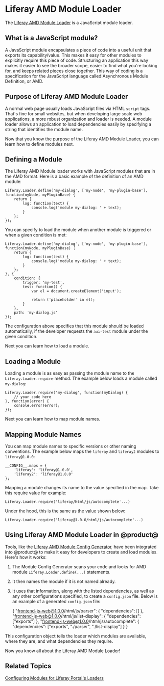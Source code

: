 # Liferay AMD Module Loader [](id=liferay-amd-module-loader)

The [Liferay AMD Module Loader](https://github.com/liferay/liferay-amd-loader#amd-module-loader) 
is a JavaScript  module loader.

## What is a JavaScript module? [](id=what-is-a-javascript-module)

A JavaScript module encapsulates a piece of code into a useful unit that exports
its capability/value. This makes it easy for other modules to explicitly require
this piece of code. Structuring an application this way makes it easier to see
the broader scope, easier to find what you're looking for, and keeps related
pieces close together. This way of coding is a specification for the JavaScript
language called Asynchronous Module Definition, or AMD. 

## Purpose of Liferay AMD Module Loader [](id=purpose-of-liferay-amd-module-loader)

A normal web page usually loads JavaScript files via HTML `script` tags. That's 
fine for small websites, but when developing large scale web applications, a 
more robust organization and loader is needed. A module loader allows an 
application to load dependencies easily by specifying a string that identifies
the module name.

Now that you know the purpose of the Liferay AMD Module Loader, you can learn
how to define modules next.

## Defining a Module [](id=defining-a-module)

The Liferay AMD Module loader works with JavaScript modules that are in the AMD 
format. Here is a basic example of the definition of an AMD module:


    Liferay.Loader.define('my-dialog', ['my-node', 'my-plugin-base'], function(myNode, myPluginBase) {
        return {
            log: function(text) {
                console.log('module my-dialog: ' + text);
            }
        };
    });

You can specify to load the module when another module is triggered or when a
given condition is met:

    Liferay.Loader.define('my-dialog', ['my-node', 'my-plugin-base'], function(myNode, myPluginBase) {
        return {
            log: function(text) {
                console.log('module my-dialog: ' + text);
            }
        };
    }, {
        condition: {
            trigger: 'my-test',
            test: function() {
                var el = document.createElement('input');
    
                return ('placeholder' in el);
            }
        },
        path: 'my-dialog.js'
    });

The configuration above specifies that this module should be loaded
automatically, if the developer requests the `aui-test` module under the given
condition.

Next you can learn how to load a module.

## Loading a Module [](id=loading-a-module)

Loading a module is as easy as passing the module name to the `Liferay.Loader.require` method.
The example below loads a module called `my-dialog`:


    Liferay.Loader.require('my-dialog', function(myDialog) {
        // your code here
    }, function(error) {
        console.error(error);
    });

Next you can learn how to map module names.
 
## Mapping Module Names [](id=mapping-module-names)

You can map module names to specific versions or other naming conventions. The
example below maps the `liferay` and `liferay2` modules to `liferay@1.0.0`:

    __CONFIG__.maps = {
        'liferay': 'liferay@1.0.0',
        'liferay2': 'liferay@1.0.0'
    };

Mapping a module changes its name to the value specified in the map. Take this
require value for example:

    Liferay.Loader.require('liferay/html/js/autocomplete'...)

Under the hood, this is the same as the value shown below:

    Liferay.Loader.require('liferay@1.0.0/html/js/autocomplete'...)

## Using Liferay AMD Module Loader in @product@ [](id=using-liferay-amd-module-loader-in-liferay)

Tools, like the [Liferay AMD Module Config Generator](https://github.com/liferay/liferay-module-config-generator), 
have been integrated into @product@ to make it easy for developers to create 
and load modules. Here's how it works:

1. The Module Config Generator scans your code and looks for AMD module
   `Liferay.Loader.define(...)` statements.

2. It then names the module if it is not named already.

3. It uses that information, along with the listed dependencies, as well as any
   other configurations specified, to create a `config.json` file. Below is an
   example of a generated `config.json` file:

    {
        "frontend-js-web@1.0.0/html/js/parser": {
            "dependencies": []
        },
        "frontend-js-web@1.0.0/html/js/list-display": {
            "dependencies": ["exports"]
        },
        "frontend-js-web@1.0.0/html/js/autocomplete": {
            "dependencies": ["exports", "./parser", "./list-display"]
        }
    }

This configuration object tells the loader which modules are available, where 
they are, and what dependencies they require.

Now you know all about the Liferay AMD Module Loader!

## Related Topics [](id=related-topics)

[Configuring Modules for Liferay Portal's Loaders](/develop/tutorials/-/knowledge_base/7-0/configuring-modules-for-products-loaders)

